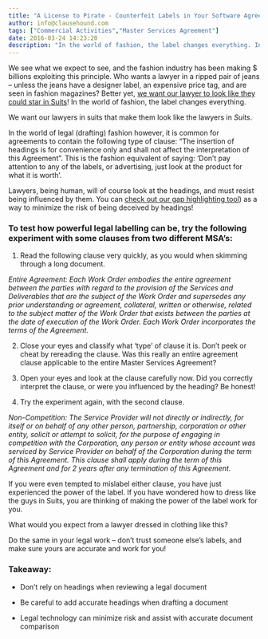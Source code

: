 ```yaml
---
title: "A License to Pirate - Counterfeit Labels in Your Software Agreements"
author: info@clausehound.com
tags: ["Commercial Activities","Master Services Agreement"]
date: 2016-03-24 14:23:20
description: "In the world of fashion, the label changes everything. In the world of legal (drafting) fashion however, lawyers, being human, will of course look at the headings, and must resist being influenced by them."
---
```



 

We see what we expect to see, and the fashion industry has been making $ billions exploiting this principle. Who wants a lawyer in a ripped pair of jeans – unless the jeans have a designer label, an expensive price tag, and are seen in fashion magazines? Better yet, [we want our lawyer to look like they could star in Suits](http://lawandstyle.ca/style/the-suits-on-suits/)! In the world of fashion, the label changes everything.

 

We want our lawyers in suits that make them look like the lawyers in *Suits*.

 

In the world of legal (drafting) fashion however, it is common for agreements to contain the following type of clause: “The insertion of headings is for convenience only and shall not affect the interpretation of this Agreement”. This is the fashion equivalent of saying: ‘Don’t pay attention to any of the labels, or advertising, just look at the product for what it is worth’.

 

Lawyers, being human, will of course look at the headings, and must resist being influenced by them. You can [check out our gap highlighting tool](https://www.clausehound.com/documents/)) as a way to minimize the risk of being deceived by headings!

 

### To test how powerful **legal labelling** can be, try the following experiment with some clauses from two different MSA’s:

 

1. Read the following clause very quickly, as you would when skimming through a long document.

 

*Entire Agreement: Each Work Order embodies the entire agreement between the parties with regard to the provision of the Services and Deliverables that are the subject of the Work Order and supersedes any prior understanding or agreement, collateral, written or otherwise, related to the subject matter of the Work Order that exists between the parties at the date of execution of the Work Order. Each Work Order incorporates the terms of the Agreement.* 

 

2. Close your eyes and classify what ‘type’ of clause it is. Don’t peek or cheat by rereading the clause. Was this really an entire agreement clause applicable to the entire Master Services Agreement?

 

3. Open your eyes and look at the clause carefully now. Did you correctly interpret the clause, or were you influenced by the heading? Be honest!

 

4. Try the experiment again, with the second clause.

 

*Non-Competition: The Service Provider will not directly or indirectly, for itself or on behalf of any other person, partnership, corporation or other entity, solicit or attempt to solicit, for the purpose of engaging in competition with the Corporation, any person or entity whose account was serviced by Service Provider on behalf of the Corporation during the term of this Agreement. This clause shall apply during the term of this Agreement and for 2 years after any termination of this Agreement.*

 

If you were even tempted to mislabel either clause, you have just experienced the power of the label. If you have wondered how to dress like the guys in Suits, you are thinking of making the power of the label work for you.

 

What would you expect from a lawyer dressed in clothing like this?

 

Do the same in your legal work – don’t trust someone else’s labels, and make sure yours are accurate and work for you!

 

### Takeaway:

 

- Don’t rely on headings when reviewing a legal document

- Be careful to add accurate headings when drafting a document

- Legal technology can minimize risk and assist with accurate document comparison
